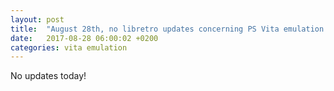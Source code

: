 ```yaml
---
layout: post
title:  "August 28th, no libretro updates concerning PS Vita emulation and emulators"
date:   2017-08-28 06:00:02 +0200
categories: vita emulation
---
```


No updates today!
